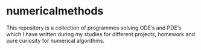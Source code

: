 # numericalmethods

This repository is a collection of programmes solving ODE’s and PDE’s which I have written during my studies for different projects, 
homework and pure curiosity for numerical algorithms. 
